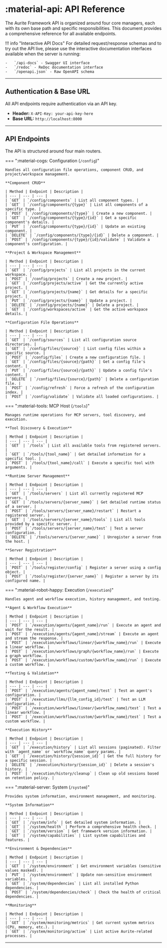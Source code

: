 # :material-api: API Reference

The Aurite Framework API is organized around four core managers, each with its own base path and specific responsibilities. This document provides a comprehensive reference for all available endpoints.

<!-- prettier-ignore -->
!!! info "Interactive API Docs"
    For detailed request/response schemas and to try out the API live, please use the interactive documentation interfaces available when the server is running:

    -   `/api-docs` - Swagger UI interface
    -   `/redoc` - ReDoc documentation interface
    -   `/openapi.json` - Raw OpenAPI schema

---

## Authentication & Base URL

All API endpoints require authentication via an API key.

- **Header:** `X-API-Key: your-api-key-here`
- **Base URL:** `http://localhost:8000`

---

## API Endpoints

The API is structured around four main routers.

=== ":material-cogs: Configuration (`/config`)"

    Handles all configuration file operations, component CRUD, and project/workspace management.

    **Component CRUD**

    | Method | Endpoint | Description |
    | --- | --- | --- |
    | `GET` | `/config/components` | List all component types. |
    | `GET` | `/config/components/{type}` | List all components of a specific type. |
    | `POST` | `/config/components/{type}` | Create a new component. |
    | `GET` | `/config/components/{type}/{id}` | Get a specific component's details. |
    | `PUT` | `/config/components/{type}/{id}` | Update an existing component. |
    | `DELETE` | `/config/components/{type}/{id}` | Delete a component. |
    | `POST` | `/config/components/{type}/{id}/validate` | Validate a component's configuration. |

    **Project & Workspace Management**

    | Method | Endpoint | Description |
    | --- | --- | --- |
    | `GET` | `/config/projects` | List all projects in the current workspace. |
    | `POST` | `/config/projects` | Create a new project. |
    | `GET` | `/config/projects/active` | Get the currently active project. |
    | `GET` | `/config/projects/{name}` | Get details for a specific project. |
    | `PUT` | `/config/projects/{name}` | Update a project. |
    | `DELETE` | `/config/projects/{name}` | Delete a project. |
    | `GET` | `/config/workspaces/active` | Get the active workspace details. |

    **Configuration File Operations**

    | Method | Endpoint | Description |
    | --- | --- | --- |
    | `GET` | `/config/sources` | List all configuration source directories. |
    | `GET` | `/config/files/{source}` | List config files within a specific source. |
    | `POST` | `/config/files` | Create a new configuration file. |
    | `GET` | `/config/files/{source}/{path}` | Get a config file's content. |
    | `PUT` | `/config/files/{source}/{path}` | Update a config file's content. |
    | `DELETE` | `/config/files/{source}/{path}` | Delete a configuration file. |
    | `POST` | `/config/refresh` | Force a refresh of the configuration index. |
    | `POST` | `/config/validate` | Validate all loaded configurations. |

=== ":material-tools: MCP Host (`/tools`)"

    Manages runtime operations for MCP servers, tool discovery, and execution.

    **Tool Discovery & Execution**

    | Method | Endpoint | Description |
    | --- | --- | --- |
    | `GET` | `/tools` | List all available tools from registered servers. |
    | `GET` | `/tools/{tool_name}` | Get detailed information for a specific tool. |
    | `POST` | `/tools/{tool_name}/call` | Execute a specific tool with arguments. |

    **Runtime Server Management**

    | Method | Endpoint | Description |
    | --- | --- | --- |
    | `GET` | `/tools/servers` | List all currently registered MCP servers. |
    | `GET` | `/tools/servers/{server_name}` | Get detailed runtime status of a server. |
    | `POST` | `/tools/servers/{server_name}/restart` | Restart a registered server. |
    | `GET` | `/tools/servers/{server_name}/tools` | List all tools provided by a specific server. |
    | `POST` | `/tools/servers/{server_name}/test` | Test a server configuration. |
    | `DELETE` | `/tools/servers/{server_name}` | Unregister a server from the host. |

    **Server Registration**

    | Method | Endpoint | Description |
    | --- | --- | --- |
    | `POST` | `/tools/register/config` | Register a server using a config object. |
    | `POST` | `/tools/register/{server_name}` | Register a server by its configured name. |

=== ":material-robot-happy: Execution (`/execution`)"

    Handles agent and workflow execution, history management, and testing.

    **Agent & Workflow Execution**

    | Method | Endpoint | Description |
    | --- | --- | --- |
    | `POST` | `/execution/agents/{agent_name}/run` | Execute an agent and wait for the result. |
    | `POST` | `/execution/agents/{agent_name}/stream` | Execute an agent and stream the response. |
    | `POST` | `/execution/workflows/linear/{workflow_name}/run` | Execute a linear workflow. |
    | `POST` | `/execution/workflows/graph/{workflow_name}/run` | Execute a graph workflow. |
    | `POST` | `/execution/workflows/custom/{workflow_name}/run` | Execute a custom workflow. |

    **Testing & Validation**

    | Method | Endpoint | Description |
    | --- | --- | --- |
    | `POST` | `/execution/agents/{agent_name}/test` | Test an agent's configuration. |
    | `POST` | `/execution/llms/{llm_config_id}/test` | Test an LLM configuration. |
    | `POST` | `/execution/workflows/linear/{workflow_name}/test` | Test a linear workflow. |
    | `POST` | `/execution/workflows/custom/{workflow_name}/test` | Test a custom workflow. |

    **Execution History**

    | Method | Endpoint | Description |
    | --- | --- | --- |
    | `GET` | `/execution/history` | List all sessions (paginated). Filter with `agent_name` or `workflow_name` query params. |
    | `GET` | `/execution/history/{session_id}` | Get the full history for a specific session. |
    | `DELETE` | `/execution/history/{session_id}` | Delete a session's history. |
    | `POST` | `/execution/history/cleanup` | Clean up old sessions based on retention policy. |

=== ":material-server: System (`/system`)"

    Provides system information, environment management, and monitoring.

    **System Information**

    | Method | Endpoint | Description |
    | --- | --- | --- |
    | `GET` | `/system/info` | Get detailed system information. |
    | `GET` | `/system/health` | Perform a comprehensive health check. |
    | `GET` | `/system/version` | Get framework version information. |
    | `GET` | `/system/capabilities` | List system capabilities and features. |

    **Environment & Dependencies**

    | Method | Endpoint | Description |
    | --- | --- | --- |
    | `GET` | `/system/environment` | Get environment variables (sensitive values masked). |
    | `PUT` | `/system/environment` | Update non-sensitive environment variables. |
    | `GET` | `/system/dependencies` | List all installed Python dependencies. |
    | `POST` | `/system/dependencies/check` | Check the health of critical dependencies. |

    **Monitoring**

    | Method | Endpoint | Description |
    | --- | --- | --- |
    | `GET` | `/system/monitoring/metrics` | Get current system metrics (CPU, memory, etc.). |
    | `GET` | `/system/monitoring/active` | List active Aurite-related processes. |

---
